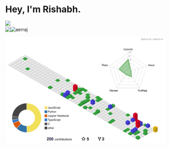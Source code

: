 <h1> <span> Hey, I'm Rishabh. </span></h1>

<img src="https://readme-typing-svg.herokuapp.com?vCenter=true&width=500&lines=Student+Developer+and+Engineer;" height="40"/>

<!--
## Languages and Tools

[![My Skills](https://skillicons.dev/icons?i=c,cpp,js,ts,java,html,css,python,react,redux,npm,nodejs,nextjs,bootstrap,tailwind,materialui,express,mongodb,mysql,postgres,anaconda,bash,linux,mint,ubuntu,tensorflow,flask,vercel,vscode,eclipse,prisma,firebase,git,github,opencv,sklearn,maven,spring,matlab,md,webpack,sublime,vim,powershell,postman)](https://skillicons.dev)
-->

<!--<div>
    <a href="mailto:rraj09102002@gmail.com">
        <img src="https://img.shields.io/badge/-rraj09102002@gmail.com-7B83EB?&style=for-the-badge&logo=Gmail&logoColor=white"></a>  
    <a href="https://www.instagram.com/raj.rishabhh/">   
        <img src="https://img.shields.io/badge/@aerraj_-%23E4405F.svg?&style=for-the-badge&logo=instagram&logoColor=white"></a>  
    <a href="https://www.linkedin.com/in/rishabh-raj-1235771a2/">
        <img src="https://img.shields.io/badge/Rishabh-%230077B5.svg?&style=for-the-badge&logo=linkedin&logoColor=white"></a> 
    <img src="https://komarev.com/ghpvc/?username=aerraj&color=brightgreen&style=for-the-badge">
    </div>
 -->
 
  <div style="display: flex;">
  <img src="https://github-readme-stats.vercel.app/api/top-langs/?username=aerraj&layout=compact&theme=midnight" />
  <img  src="https://github-readme-streak-stats.herokuapp.com/?user=aerraj&" alt="aerraj" />
  </div>

![](./profile-3d-contrib/profile-gitblock.svg)

